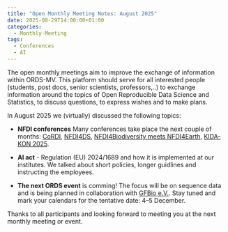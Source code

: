 ```yaml
---
title: "Open Monthly Meeting Notes: August 2025"
date: 2025-08-29T14:00:00+01:00
categories:
  - Monthly-Meeting
tags:
  - Conferences
  - AI
---
```


The open monthly meetings aim to improve the exchange of information within ORDS-MV. This platform should serve for all interested people (students, post docs, senior scientists, professors,..) to exchange information around the topics of Open Reproducible Data Science and Statistics, to discuss questions, to express wishes and to make plans.

In August 2025 we (virtually) discussed the following topics:

* **NFDI conferences** Many conferences take place the next couple of months: [CoRDI](https://www.nfdi.de/cordi-2025/), [NFDI4DS](https://www.nfdi4datascience.de/), [NFDI4Biodiversity meets NFDI4Earth](https://www.nfdi4biodiversity.org/de/events/joint-plenary-2025/), [KIDA-KON 2025](https://www.kida-bmel.de/veranstaltungen/kida-kon-2025).

* **AI act** - Regulation (EU) 2024/1689 and how it is implemented at our institutes. We talked about short policies, longer guidlines and instructing the employees.

* **The next ORDS event** is comming! The focus will be on sequence data and is being planned in collaboration with [GFBio e.V.](https://www.gfbio-ev.de/de/). Stay tuned and mark your calendars for the tentative date: 4–5 December.

Thanks to all participants and looking forward to meeting you at the next monthly meeting or event.
